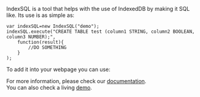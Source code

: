 IndexSQL is a tool that helps with the use of IndexedDB by making it SQL like. Its use is as simple as:

    var indexSQL=new IndexSQL("demo");
    indexSQL.execute("CREATE TABLE test (column1 STRING, column2 BOOLEAN, column3 NUMBER);",
        function(result){
            //DO SOMETHING
        }
    );

To add it into your webpage you can use:
    <script src="https://dandimrod.github.io/IndexSQL/src/IndexSQL.min.js" type="​​application/javascript"></script>

For more information, please check our [documentation](https://dandimrod.github.io/IndexSQL/docs).  
You can also check a living [demo](https://dandimrod.github.io/IndexSQL/demo.html).
